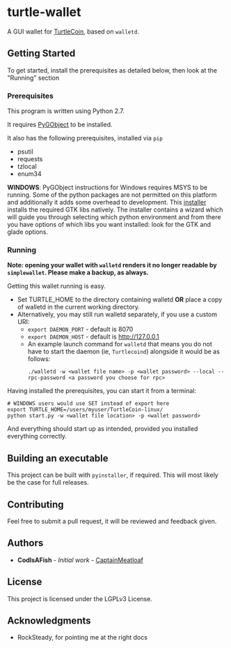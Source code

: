 # turtle-wallet

A GUI wallet for [TurtleCoin](https://github.com/turtlecoin/turtlecoin), based on `walletd`.

## Getting Started

To get started, install the prerequisites as detailed below, then look at the "Running" section

### Prerequisites

This program is written using Python 2.7.

It requires [PyGObject](https://pygobject.readthedocs.io/en/latest/getting_started.html) to be installed.

It also has the following prerequisites, installed via `pip`

* psutil
* requests
* tzlocal
* enum34

__WINDOWS__: PyGObject instructions for Windows requires MSYS to be running. Some of the python packages are not permitted on this
platform and additionally it adds some overhead to development. This [installer](https://sourceforge.net/projects/pygobjectwin32/) installs the required GTK libs natively.
The installer contains a wizard which will guide you through selecting which python environment and from there you have options of which libs
you want installed: look for the GTK and glade options.

### Running

**Note: opening your wallet with `walletd` renders it no longer readable by `simplewallet`. Please make a backup, as always.**

Getting this wallet running is easy.

* Set TURTLE_HOME to the directory containing walletd __OR__ place a copy of walletd in the current working directory.
* Alternatively, you may still run walletd separately, if you use a custom URI:
   - `export DAEMON_PORT` - default is 8070
   - `export DAEMON_HOST` - default is http://127.0.0.1
   - An example launch command for `walletd` that means you do not have to start the daemon (ie, `Turtlecoind`) alongside it would be as follows:
        ```
        ./walletd -w <wallet file name> -p <wallet password> --local --rpc-password <a password you choose for rpc>
        ```
Having installed the prerequisites, you can start it from a terminal:

```
# WINDOWS users would use SET instead of export here
export TURTLE_HOME=/users/myuser/TurtleCoin-linux/
python start.py -w <wallet file location> -p <wallet password>
```

And everything should start up as intended, provided you installed everything correctly.


## Building an executable

This project can be built with `pyinstaller`, if required. This will most likely be the case for full releases.

## Contributing

Feel free to submit a pull request, it will be reviewed and feedback given.

## Authors

* **CodIsAFish** - *Initial work* - [CaptainMeatloaf](https://github.com/CaptainMeatloaf)

## License

This project is licensed under the LGPLv3 License.

## Acknowledgments

* RockSteady, for pointing me at the right docs
